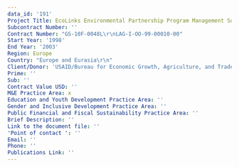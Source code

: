 ```yaml
---
data_id: '191'
Project Title: EcoLinks Environmental Partnership Program Management Support
Subcontract Number: ''
Contract Number: "GS-10F-0048L\r\nLAG-I-OO-99-00010-00"
Start Year: '1998'
End Year: '2003'
Region: Europe
Country: "Europe and Eurasia\r\n"
Client/Donor: 'USAID/Bureau for Economic Growth, Agriculture, and Trade'
Prime: ''
Sub: ''
Contract Value USD: ''
M&E Practice Area: x
Education and Youth Development Practice Area: ''
Gender and Inclusive Development Practice Area: ''
Public Financial and Fiscal Sustainability Practice Area: ''
Brief Description: ''
Link to the document file: ''
'Point of contact ': ''
Email: ''
Phone: ''
Publications Link: ''
---
```

